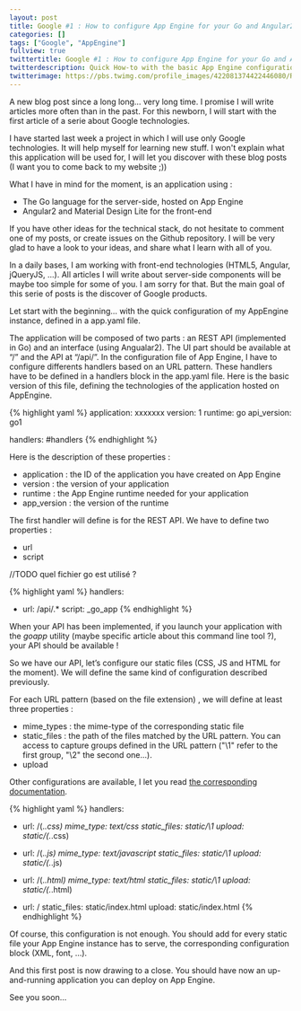 ```yaml
---
layout: post
title: Google #1 : How to configure App Engine for your Go and Angular2 application
categories: []
tags: ["Google", "AppEngine"]
fullview: true
twittertitle: Google #1 : How to configure App Engine for your Go and Angular2 application
twitterdescription: Quick How-to with the basic App Engine configuration for an applicaiton using REST API and static files
twitterimage: https://pbs.twimg.com/profile_images/422081374422446080/RNoIP-zD.png
---
```


A new blog post since a long long… very long time. I promise I will write articles more often than in the past. For this newborn, I will start with the first article of a serie about Google technologies. 

I have started last week a project in which I will use only Google technologies. It will help myself for learning new stuff. I won't explain what this application will be used for, I will let you discover with these blog posts (I want you to come back to my website ;))

What I have in mind for the moment, is an application using : 
- The Go language for the server-side, hosted on App Engine
- Angular2 and Material Design Lite for the front-end

If you have other ideas for the technical stack, do not hesitate to comment one of my posts, or create issues on the Github repository. I will be very glad to have a look to your ideas, and share what I learn with all of you. 

In a daily bases, I am working with front-end technologies (HTML5, Angular, jQueryJS, ...). All articles I will write about server-side components will be maybe too simple for some of you. I am sorry for that. But the main goal of this serie of posts is the discover of Google products. 

Let start with the beginning… with the quick configuration of my AppEngine instance, defined in a app.yaml file. 

The application will be composed of two parts : an REST API (implemented in Go) and an interface (using Angualar2). The UI part should be available at “/” and the API at “/api/”. In the configuration file of App Engine, I have to configure differents handlers based on an URL pattern. These handlers have to be defined in a handlers block in the app.yaml file. Here is the basic version of this file, defining the technologies of the application hosted on AppEngine. 


{% highlight yaml %}
application: xxxxxxx
version: 1
runtime: go
api_version: go1

handlers:
#handlers
{% endhighlight %}


Here is the description of these properties : 
- application : the ID of the application you have created on App Engine
- version : the version of your application
- runtime : the App Engine runtime needed for your application
- app_version : the version of the runtime

The first handler will define is for the REST API. We have to define two properties :
- url
- script

//TODO quel fichier go est utilisé ? 

{% highlight yaml %}
handlers:
- url: /api/.*
  script: _go_app
{% endhighlight %}

When your API has been implemented, if you launch your application with the *goapp* utility (maybe specific article about this command line tool ?), your API should be available !

So we have our API, let’s configure our static files (CSS, JS and HTML for the moment). We will define the same kind of configuration described previously. 

For each URL pattern (based on the file extension) , we will define at least three properties : 
- mime_types : the mime-type of the corresponding static file
- static_files : the path of the files matched by the URL pattern. You can access to capture groups defined in the URL pattern ("\1" refer to the first group, "\2" the second one...).
- upload

Other configurations are available, I let you read [the corresponding documentation](https://cloud.google.com/appengine/docs/python/config/appconfig#Python_app_yaml_Static_file_pattern_handlers).

{% highlight yaml %}
handlers:
- url: /(.*\.css)
  mime_type: text/css
  static_files: static/\1
  upload: static/(.*\.css)

- url: /(.*\.js)
  mime_type: text/javascript
  static_files: static/\1
  upload: static/(.*\.js)

- url: /(.*\.html)
  mime_type: text/html
  static_files: static/\1
  upload: static/(.*\.html)

- url: /
  static_files: static/index.html
  upload: static/index.html
{% endhighlight %}


Of course, this configuration is not enough. You should add for every static file your App Engine instance has to serve, the corresponding configuration block (XML, font, …). 

And this first post is now drawing to a close. You should have now an up-and-running application you can deploy on App Engine. 

See you soon...



